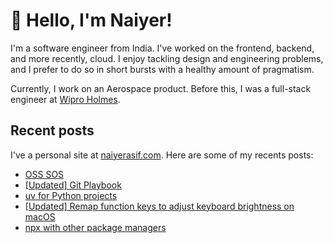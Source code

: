# 👋 Hello, I'm Naiyer!

I'm a software engineer from India. I've worked on the frontend, backend, and more recently, cloud. I enjoy tackling design and engineering problems, and I prefer to do so in short bursts with a healthy amount of pragmatism.

Currently, I work on an Aerospace product. Before this, I was a full-stack engineer at [Wipro Holmes](https://www.wipro.com/holmes/).

## Recent posts

I've a personal site at [naiyerasif.com](https://www.naiyerasif.com). Here are some of my recents posts:

<!-- BLOG-POST-LIST:START -->
- [OSS SOS](https://www.naiyerasif.com/post/2024/10/06/oss-sos/)
- [[Updated] Git Playbook](https://www.naiyerasif.com/post/2019/03/24/git-playbook/)
- [uv for Python projects](https://www.naiyerasif.com/post/2024/09/25/uv-for-python-projects/)
- [[Updated] Remap function keys to adjust keyboard brightness on macOS](https://www.naiyerasif.com/post/2023/05/09/remap-function-keys-to-adjust-keyboard-brightness-on-macos/)
- [npx with other package managers](https://www.naiyerasif.com/post/2024/09/11/npx-with-other-package-managers/)
<!-- BLOG-POST-LIST:END -->
